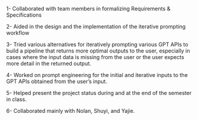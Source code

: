 1- Collaborated with team members in formalizing Requirements & Specifications

2- Aided in the design and the implementation of the iterative prompting workflow

3- Tried various alternatives for iteratively prompting various GPT APIs to build a pipeline that returns more optimal outputs to the user, especially in cases where the input data is missing from the user or the user expects more detail in the returned output.

4- Worked on prompt engineering for the initial and iterative inputs to the GPT APIs obtained from the user’s input.

5- Helped present the project status during and at the end of the semester in class. 

6- Collaborated mainly with Nolan, Shuyi, and Yajie.
